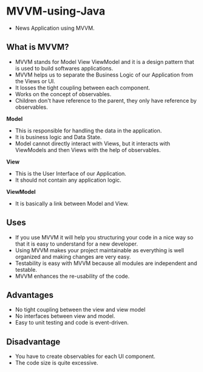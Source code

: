 # MVVM-using-Java

- News Application using MVVM.

## What is MVVM?

- MVVM stands for Model View ViewModel and it is a design pattern that is used to build softwares applications.
- MVVM helps us to separate the Business Logic of our Application from the Views or UI.
- It losses the tight coupling between each component.
- Works on the concept of observables.
- Children don't have reference to the parent, they only have reference by observables.

__Model__

- This is responsible for handling the data in the application. 
- It is business logic and Data State. 
- Model cannot directly interact with Views, but it interacts with ViewModels and then Views with the help of observables.

__View__

- This is the User Interface of our Application. 
- It should not contain any application logic.

__ViewModel__

- It is basically a link between Model and View.

## Uses

- If you use MVVM it will help you structuring your code in a nice way so that it is easy to understand for a new developer.
- Using MVVM makes your project maintainable as everything is well organized and making changes are very easy.
- Testability is easy with MVVM because all modules are independent and testable.
- MVVM enhances the re-usability of the code.

## Advantages

- No tight coupling between the view and view model
- No interfaces between view and model.
- Easy to unit testing and code is event-driven.

## Disadvantage

- You have to create observables for each UI component.
- The code size is quite excessive.

